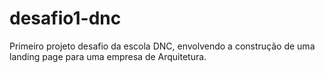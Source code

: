 # desafio1-dnc
Primeiro projeto desafio da escola DNC, envolvendo a construção de uma landing page para uma empresa de Arquitetura.
